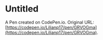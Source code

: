 # Untitled

A Pen created on CodePen.io. Original URL: [https://codepen.io/Lilianp17/pen/GRVOGma](https://codepen.io/Lilianp17/pen/GRVOGma).

